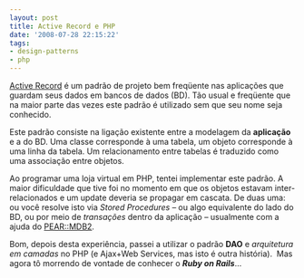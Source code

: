 ```yaml
---
layout: post
title: Active Record e PHP
date: '2008-07-28 22:15:22'
tags:
- design-patterns
- php
---
```



[Active Record](http://en.wikipedia.org/wiki/Active_record_pattern) é um padrão de projeto bem freqüente nas aplicações que guardam seus dados em bancos de dados (BD). Tão usual e freqüente que na maior parte das vezes este padrão é utilizado sem que seu nome seja conhecido.

Este padrão consiste na ligação existente entre a modelagem da **aplicação** e a do BD. Uma classe corresponde à uma tabela, um objeto corresponde à uma linha da tabela. Um relacionamento entre tabelas é traduzido como uma associação entre objetos.

Ao programar uma loja virtual em PHP, tentei implementar este padrão. A maior dificuldade que tive foi no momento em que os objetos estavam inter-relacionados e um update deveria se propagar em cascata. De duas uma: ou você resolve isto via *Stored Procedures* – ou algo equivalente do lado do BD, ou por meio de *transações* dentro da aplicação – usualmente com a ajuda do [PEAR::MDB2](http://pear.php.net/package/MDB2 "MDB2").

Bom, depois desta experiência, passei a utilizar o padrão **DAO** e *arquitetura em camadas* no PHP (e Ajax+Web Services, mas isto é outra história).  Mas agora tô morrendo de vontade de conhecer o ***Ruby on Rails***…


